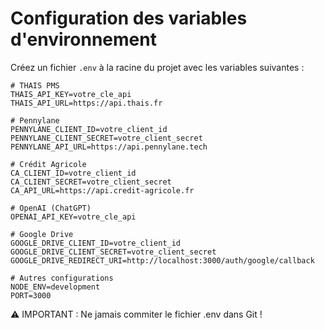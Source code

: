 # Configuration des variables d'environnement

Créez un fichier `.env` à la racine du projet avec les variables suivantes :

```env
# THAIS PMS
THAIS_API_KEY=votre_cle_api
THAIS_API_URL=https://api.thais.fr

# Pennylane
PENNYLANE_CLIENT_ID=votre_client_id
PENNYLANE_CLIENT_SECRET=votre_client_secret
PENNYLANE_API_URL=https://api.pennylane.tech

# Crédit Agricole
CA_CLIENT_ID=votre_client_id
CA_CLIENT_SECRET=votre_client_secret
CA_API_URL=https://api.credit-agricole.fr

# OpenAI (ChatGPT)
OPENAI_API_KEY=votre_cle_api

# Google Drive
GOOGLE_DRIVE_CLIENT_ID=votre_client_id
GOOGLE_DRIVE_CLIENT_SECRET=votre_client_secret
GOOGLE_DRIVE_REDIRECT_URI=http://localhost:3000/auth/google/callback

# Autres configurations
NODE_ENV=development
PORT=3000
```

⚠️ IMPORTANT : Ne jamais commiter le fichier .env dans Git !